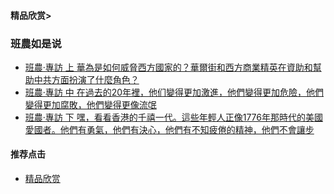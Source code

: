 #### 精品欣赏>

### 班農如是说
- [班農·專訪 上 華為是如何威脅西方國家的？華爾街和西方商業精英在資助和幫助中共方面扮演了什麼角色？](https://youtu.be/IW4Dp4qZwxQ)
- [班農·專訪 中 在過去的20年裡，他们變得更加激進，他們變得更加危險，他們變得更加腐敗，他們變得更像流氓](https://youtu.be/6d3wYfENFUY)
- [班農·專訪 下 嘿，看看香港的千禧一代。這些年輕人正像1776年那時代的美國愛國者。他們有勇氣，他們有決心，他們有不知疲倦的精神，他們不會讓步](https://youtu.be/ShWwaYj2HC4)






#### 推荐点击
- [精品欣赏](https://summer200.github.io/content/main)

